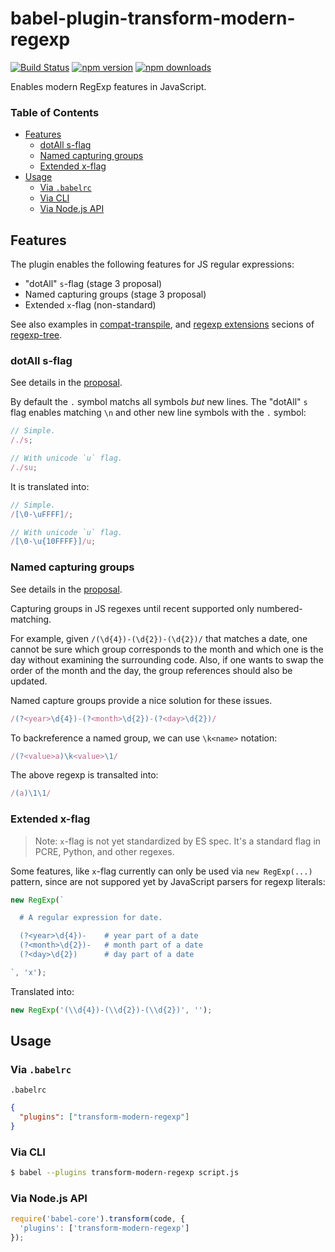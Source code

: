 # babel-plugin-transform-modern-regexp

[![Build Status](https://travis-ci.org/DmitrySoshnikov/babel-plugin-transform-modern-regexp.svg?branch=master)](https://travis-ci.org/DmitrySoshnikov/babel-plugin-transform-modern-regexp) [![npm version](https://badge.fury.io/js/babel-plugin-transform-modern-regexp.svg)](https://badge.fury.io/js/babel-plugin-transform-modern-regexp) [![npm downloads](https://img.shields.io/npm/dt/babel-plugin-transform-modern-regexp.svg)](https://www.npmjs.com/package/babel-plugin-transform-modern-regexp)

Enables modern RegExp features in JavaScript.

### Table of Contents

- [Features](#features)
  - [dotAll s-flag](#dotall-s-flag)
  - [Named capturing groups](#named-capturing-groups)
  - [Extended x-flag](#extended-x-flag)
- [Usage](#usage)
  - [Via `.babelrc`](#via-babelrc)
  - [Via CLI](#via-cli)
  - [Via Node.js API](#via-nodejs-api)

## Features

The plugin enables the following features for JS regular expressions:

* "dotAll" `s`-flag (stage 3 proposal)
* Named capturing groups (stage 3 proposal)
* Extended `x`-flag (non-standard)

See also examples in [compat-transpile](https://www.npmjs.com/package/regexp-tree#using-compat-transpiler-api), and [regexp extensions](https://www.npmjs.com/package/regexp-tree#regexp-extensions) secions of [regexp-tree](https://www.npmjs.com/package/regexp-tree).

### dotAll s-flag

See details in the [proposal](https://github.com/mathiasbynens/es-regexp-dotall-flag).

By default the `.` symbol matchs all symbols _but_ new lines. The "dotAll" `s` flag enables matching `\n` and other new line symbols with the `.` symbol:

```js
// Simple.
/./s;

// With unicode `u` flag.
/./su;
```

It is translated into:

```js
// Simple.
/[\0-\uFFFF]/;

// With unicode `u` flag.
/[\0-\u{10FFFF}]/u;
```

### Named capturing groups

See details in the [proposal](https://github.com/tc39/proposal-regexp-named-groups).

Capturing groups in JS regexes until recent supported only numbered-matching.

For example, given `/(\d{4})-(\d{2})-(\d{2})/` that matches a date, one cannot be sure which group corresponds to the month and which one is the day without examining the surrounding code. Also, if one wants to swap the order of the month and the day, the group references should also be updated.

Named capture groups provide a nice solution for these issues.

```js
/(?<year>\d{4})-(?<month>\d{2})-(?<day>\d{2})/
```

To backreference a named group, we can use `\k<name>` notation:

```js
/(?<value>a)\k<value>\1/
```

The above regexp is transalted into:

```js
/(a)\1\1/
```

### Extended x-flag

> Note: `x`-flag is not yet standardized by ES spec. It's a standard flag in PCRE, Python, and other regexes.

Some features, like `x`-flag currently can only be used via `new RegExp(...)` pattern, since are not suppored yet by JavaScript parsers for regexp literals:

```js
new RegExp(`

  # A regular expression for date.

  (?<year>\d{4})-    # year part of a date
  (?<month>\d{2})-   # month part of a date
  (?<day>\d{2})      # day part of a date

`, 'x');
```

Translated into:

```js
new RegExp('(\\d{4})-(\\d{2})-(\\d{2})', '');
```

## Usage

### Via `.babelrc`

`.babelrc`

```json
{
  "plugins": ["transform-modern-regexp"]
}
```

### Via CLI

```sh
$ babel --plugins transform-modern-regexp script.js
```

### Via Node.js API

```js
require('babel-core').transform(code, {
  'plugins': ['transform-modern-regexp']
});
```
